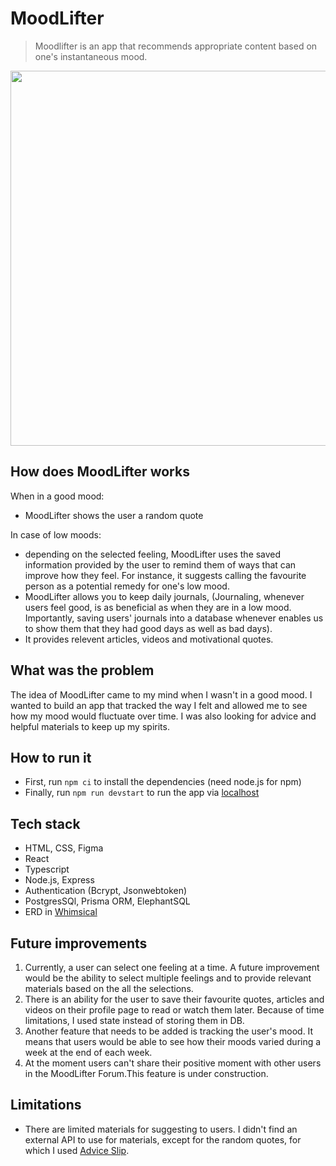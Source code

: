 # MoodLifter
> Moodlifter is an app that recommends appropriate content based on one's instantaneous mood.

<!-- ![MoodLifter Demo](public/assets/images/moodlifter.gif) -->
<img src="public/assets/images/moodlifter.gif" width="600px"/>

## How does MoodLifter works
When in a good mood:
- MoodLifter shows the user a random quote

In case of low moods:
- depending on the selected feeling, MoodLifter uses the saved information provided by the user to remind them of ways that can improve how they feel. For instance, it suggests calling the favourite person as a potential remedy for one's low mood. 
- MoodLifter allows you to keep daily journals, (Journaling, whenever users feel good, is as beneficial as when they are in a low mood. Importantly, saving users' journals into a database whenever enables us to show them that they had good days as well as bad days).
- It provides relevent articles, videos and motivational quotes.

## What was the problem
The idea of MoodLifter came to my mind when I wasn't in a good mood. I wanted to build an app that tracked the way I felt and allowed me to see how my mood would fluctuate over time. I was also looking for advice and helpful materials to keep up my spirits.

## How to run it
- First, run `npm ci` to install the dependencies (need node.js for npm)
- Finally, run `npm run devstart` to run the app via <a href="http://localhost:3000">localhost<a/>

## Tech stack
- HTML, CSS, Figma
- React
- Typescript
- Node.js, Express
- Authentication (Bcrypt, Jsonwebtoken)
- PostgresSQl, Prisma ORM, ElephantSQL
- ERD in <a href='https://whimsical.com/erd-AZzP7M7D3QxSgoB27RLNP5'>Whimsical</a>

## Future improvements
1. Currently, a user can select one feeling at a time. A future improvement would be the ability to select multiple feelings and to provide relevant materials based on the all the selections.
2. There is an ability for the user to save their favourite quotes, articles and videos on their profile page to read or watch them later. Because of time limitations, I used state instead of storing them in DB.
3. Another feature that needs to be added is tracking the user's mood. It means that users would be able to see how their moods varied during a week at the end of each week.
4. At the moment users can't share their positive moment with other users in the MoodLifter Forum.This feature is under construction.

## Limitations
- There are limited materials for suggesting to users. I didn't find an external API to use for materials, except for the random quotes, for which I used <a href='https://api.adviceslip.com/'>Advice Slip<a/>.



